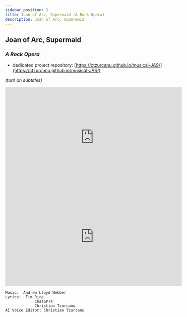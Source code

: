 ```yaml
---
sidebar_position: 2
title: Joan of Arc, Supermaid (A Rock Opera)
description: Joan of Arc, Supermaid
---
```


## Joan of Arc, Supermaid
### *A Rock Opera*

* dedicated project repository: [https://ctzurcanu.github.io/musical-JAS/](https://ctzurcanu.github.io/musical-JAS/)

*(turn on subtitles)*

<iframe width="560" height="315" src="https://www.youtube.com/embed/180abRJwjdM?si=BK8rc8_jro9bZmkz" title="YouTube video player" frameborder="0" allow="accelerometer; autoplay; clipboard-write; encrypted-media; gyroscope; picture-in-picture; web-share" referrerpolicy="strict-origin-when-cross-origin" allowfullscreen></iframe>

<iframe width="560" height="315" src="https://www.youtube.com/embed/ujWAriq0FT4?si=44aoNI9LT9jC9H76" title="YouTube video player" frameborder="0" allow="accelerometer; autoplay; clipboard-write; encrypted-media; gyroscope; picture-in-picture; web-share" referrerpolicy="strict-origin-when-cross-origin" allowfullscreen></iframe>

```
Music:  Andrew Lloyd Webber
Lyrics:  Tim Rice
             ChatGPT4
             Christian Tzurcanu
AI Voice Editor: Christian Tzurcanu
```
